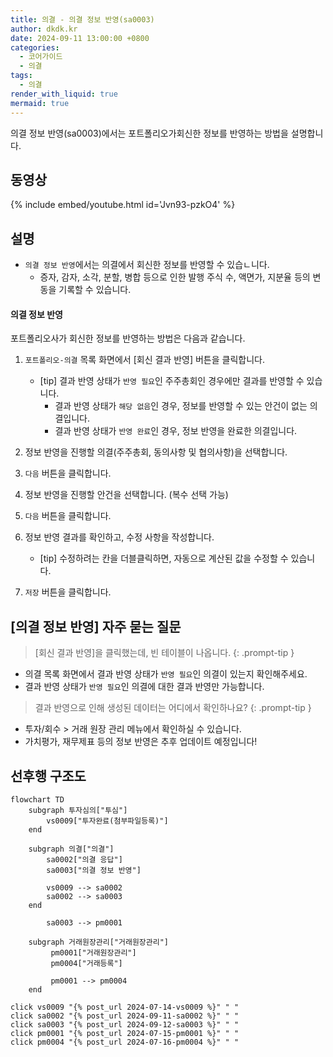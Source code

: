 ```yaml
---
title: 의결 - 의결 정보 반영(sa0003)
author: dkdk.kr
date: 2024-09-11 13:00:00 +0800
categories:
  - 코어가이드
  - 의결
tags:
  - 의결
render_with_liquid: true
mermaid: true
---
```


의결 정보 반영(sa0003)에서는 포트폴리오가회신한 정보를 반영하는 방법을 설명합니다.

## 동영상

{% include embed/youtube.html id='Jvn93-pzkO4' %}

## 설명
- `의결 정보 반영`에서는 의결에서 회신한 정보를 반영할 수 있습ㄴ니다.
	- 증자, 감자, 소각, 분할, 병합 등으로 인한 발행 주식 수, 액면가, 지분율 등의 변동을 기록할 수 있습니다.

#### 의결 정보 반영
포트폴리오사가 회신한 정보를 반영하는 방법은 다음과 같습니다.

1. `포트폴리오-의결` 목록 화면에서 [회신 결과 반영] 버튼을 클릭합니다.
	- [tip] 결과 반영 상태가 `반영 필요`인 주주총회인 경우에만 결과를 반영할 수 있습니다.
		- 결과 반영 상태가 `해당 없음`인 경우, 정보를 반영할 수 있는 안건이 없는 의결입니다.
		- 결과 반영 상태가 `반영 완료`인 경우, 정보 반영을 완료한 의결입니다.

2. 정보 반영을 진행할 의결(주주총회, 동의사항 및 협의사항)을 선택합니다.
3. `다음` 버튼을 클릭합니다.
4. 정보 반영을 진행할 안건을 선택합니다. (복수 선택 가능)
5. `다음` 버튼을 클릭합니다.
6. 정보 반영 결과를 확인하고, 수정 사항을 작성합니다.
	- [tip] 수정하려는 칸을 더블클릭하면, 자동으로 계산된 값을 수정할 수 있습니다.
7. `저장` 버튼을 클릭합니다.

## [의결 정보 반영] 자주 묻는 질문

> [회신 결과 반영]을 클릭했는데, 빈 테이블이 나옵니다.
{: .prompt-tip }
- 의결 목록 화면에서 결과 반영 상태가 `반영 필요`인 의결이 있는지 확인해주세요.
- 결과 반영 상태가 `반영 필요`인 의결에 대한 결과 반영만 가능합니다.

> 결과 반영으로 인해 생성된 데이터는 어디에서 확인하나요?
{: .prompt-tip }
- 투자/회수 > 거래 원장 관리 메뉴에서 확인하실 수 있습니다.
- 가치평가, 재무제표 등의 정보 반영은 추후 업데이트 예정입니다!


## 선후행 구조도

```mermaid
flowchart TD
    subgraph 투자심의["투심"]
        vs0009["투자완료(첨부파일등록)"]
    end

    subgraph 의결["의결"]
        sa0002["의결 응답"]
        sa0003["의결 정보 반영"]

        vs0009 --> sa0002
        sa0002 --> sa0003
    end

        sa0003 --> pm0001

    subgraph 거래원장관리["거래원장관리"]
         pm0001["거래원장관리"]
		 pm0004["거래등록"]

         pm0001 --> pm0004
    end

click vs0009 "{% post_url 2024-07-14-vs0009 %}" " "
click sa0002 "{% post_url 2024-09-11-sa0002 %}" " "
click sa0003 "{% post_url 2024-09-12-sa0003 %}" " "
click pm0001 "{% post_url 2024-07-15-pm0001 %}" " "
click pm0004 "{% post_url 2024-07-16-pm0004 %}" " "



```